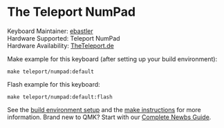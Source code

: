 # The Teleport NumPad

Keyboard Maintainer: [ebastler](https://github.com/ebastler)  
Hardware Supported: Teleport NumPad  
Hardware Availability: [TheTeleport.de](https://www.theteleport.de/)

Make example for this keyboard (after setting up your build environment):

    make teleport/numpad:default

Flash example for this keyboard:

    make teleport/numpad:default:flash

See the [build environment setup](https://docs.qmk.fm/#/getting_started_build_tools) and the [make instructions](https://docs.qmk.fm/#/getting_started_make_guide) for more information. Brand new to QMK? Start with our [Complete Newbs Guide](https://docs.qmk.fm/#/newbs).


